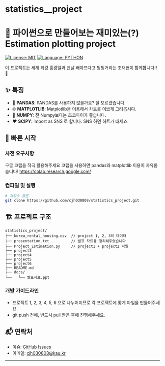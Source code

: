 # statistics\_\_project

# 🐍 파이썬으로 만들어보는 재미있는(?) Estimation plotting project

[![License: MIT](https://img.shields.io/badge/License-MIT-yellow.svg)](https://opensource.org/licenses/MIT)
[![Language: PYTHON](https://img.shields.io/badge/Language-python-blue.svg)](<https://en.wikipedia.org/wiki/python_(programming_language)>)

이 프로젝트는 세계 최강 홍광일과 맨날 배아프다고 찡찡거리는 조재현이 함께합니다!! 🚀

## ✨ 특징

- 🐼 **PANDAS**: PANDAS를 사용하지 않을까요? 잘 모르겠습니다.
- 🌐 **MATPLOTLIB**: Matplotlib을 이용해서 차트를 이쁘게 그려봅시다.
- 🎂 **NUMPY**: 전 Numpy보다는 초코파이가 좋습니다.
- ❤ **SCIPY**: import as SNS 로 합니다. SNS 하면 하트가 대세죠.

## 🚀 빠른 시작

### 사전 요구사항

구글 코랩을 적극 활용해주세요
코랩을 사용하면 pandas와 matplotlib 이용이 자유롭습니다!
https://colab.research.google.com/

### 컴파일 및 실행

```bash
# 저장소 클론
git clone https://github.com/cjh030808/statistics_project.git
```

## 🏗️ 프로젝트 구조

```
statistics_project/
├── korea_rental_housing.csv  // project 1, 2, 3의 데이터
├── presentation.txt          // 발표 자료를 정리해두었습니다
├── Project_Estimation.py     // project1 + project2 파일
├── project3
├── project4
├── project5
├── project6
├── README.md
├── docs/
└──   └── 발표자료.ppt

```

### 개발 가이드라인

- 프로젝트 1, 2, 3, 4, 5, 6 으로 나누어지므로 각 프로젝트에 맞게 파일을 만들어주세요.
- git push 전에, 반드시 pull 받은 후에 진행해주세요.

## 📬 연락처

- 이슈: [GitHub Issues](https://github.com/cjh030808/statistics_project/issues)
- 이메일: cjh030808@kau.kr

---
